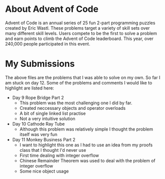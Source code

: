 # About Advent of Code
Advent of Code is an annual series of 25 fun 2-part programming puzzles created by Eric Wastl. These problems target a variety of skill sets over many different skill levels. Users compete to be the first to solve a problem and earn points to climb the Advent of Code leaderboard. This year, over 240,000 people participated in this event.

# My Submissions
The above files are the problems that I was able to solve on my own. So far I am stuck on day 12. Some of the problems and comments I would like to highlight are listed here:
* Day 9 Rope Bridge Part 2
  - This problem was the most challenging one I did by far. 
  - Created neccessary objects and operator overloads
  - A bit of single linked list practise
  - Not a very intuitive solution
* Day 10 Cathode Ray Tube
  - Although this problem was relatively simple I thought the problem itself was very fun
* Day 11 Monkey Business Part 2
  - I want to highlight this one as I had to use an idea from my proofs class that I thought I'd never use
  - First time dealing with integer overflow
  - Chinese Remainder Theorem was used to deal with the problem of integer overflow
  - Some nice object usage
